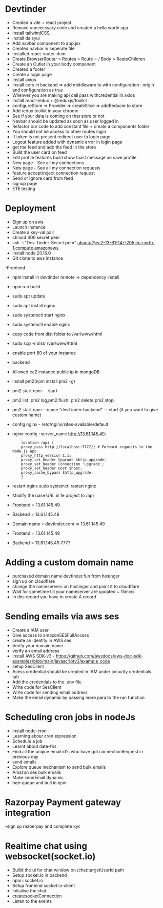 # Devtinder

- Created a vite + react project
- Remove unnecessary code and created a hello world app
- Install tailwindCSS
- Install daisyui
- Add navbar component to app.jsx
- Created navbar in seperate file
- Installed react-router-dom
- Create BrowserRouter > Routes > Route = / Body > RouteChildren
- Create an Outlet in your body component
- Created a footer
- Create a login page
- Install axios
- Install cors in backend => add middleware to with configuration : origin and configuration as true
- Whenver you are making api call pass withcredential in axios
- Install react-redux + @reduxjs/toolkit
- configureStore => Provider => createSlice => addReducer to store
- Add redux toolkit in your chrome
- See if your data is coming on that store or not
- Navbar should be updated as soon as user logged in
- Refactor our code to add constant file + create a components folder
- You should not be access to other routes login
- If token is not present redirect user to login page
- Logout feature added with dynamic error in login page
- get the feed and add the feed in the store
- Build the user card on feed
- Edit profile features build show toast message on save profile
- New page - See all my connections
- New page - See all my connection requests
- feature accept/reject connection request
- Send or ignore card from feed
- signup page
- ETE testing

# Deployment

- Sign up on aws
- Launch instance
- Create a key-val pair
- chmod 400 secret.pem
- ssh -i "Dev-Tinder-Secret.pem" ubuntu@ec2-13-61-147-205.eu-north-1.compute.amazonaws.
- Install node 20.16.0
- Git clone to aws instance

-Frontend

- npm install in devtinder remote -> dependency install
- npm run build
- sudo apt update
- sudo apt install nginx
- sudo systemctl start nginx
- sudo systemctl enable nginx
- copy code from dist folder to /var/www/html
- sudo scp -r dist/ /var/www/html
- enable port 80 of your instance

- backend

- Allowed ec2 instance public ip in mongoDB
- install pm2(npm install pm2 -g)
- pm2 start npm -- start
- pm2 list ,pm2 log,pm2 flush <name> ,pm2 delete<name>,pm2 stop<name>
- pm2 start npm --name "devTinder-backend" -- start (if you want to give custom name)
- config nginx - /etc/nginx/sites-available/default
- nginx config :
  server_name http://13.61.145.49;

          location /api {
          proxy_pass http://localhost:7777/; # Forward requests to the Node.js app
          proxy_http_version 1.1;
          proxy_set_header Upgrade $http_upgrade;
          proxy_set_header Connection 'upgrade';
          proxy_set_header Host $host;
          proxy_cache_bypass $http_upgrade;
          }

- restart nginx sudo systemctl restart nginx
- Modify the base URL in fe project to /api

- Frontend = 13.61.145.49
- Backend = 13.61.145.49
- Domain name = devtinder.com => 13.61.145.49
- Frontend = 13.61.145.49
- Backend = 13.61.145.49:7777

# Adding a custom domain name

- purchased domain name devtinder.fun from hosinger
- sign up on cloudflare
- change the nameservers on hostinger and point it to cloudflare
- Wait for sometime till your nameserver are updated ~ 15mins
- In dns record you have to create A record

# Sending emails via aws ses

- Create a IAM user
- Give access to amazonSESFullAccess
- create an identity in AWS ses
- Verify your domain name
- verify an email address
- Install AWS SDK-v3 - https://github.com/awsdocs/aws-doc-sdk-examples/blob/main/javascriptv3/example_code
- setup SesClient
- Acess credential should be created in IAM under security credentials tab
- Add the credentials to the .env file
- Write code for SesClient
- Write code for sending email address
- Make the email dynamic by passing more para to the run function

# Scheduling cron jobs in nodeJs

- Install node-cron
- Learning abour cron expression
- Schedule a job
- Learnt about date-fns
- Find all the unqiue email id's who have got connectionRequest in previous day
- send emails
- Explore queue mechanism to send bulk emails
- Amazon ses bulk emails
- Make sendEmail dynamic
- bee-queue and bull in npm

# Razorpay Payment gateway integration

-sign up razoerpay and complete kyc

# Realtime chat using websocket(socket.io)

- Builld the ui for chat window on /chat:targetUserId path
- Setup socket.io in backend
- npm i socket.io
- Setup frontend socket.io-client
- Initialise the chat
- createsocketConnection
- Listen to the events
